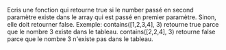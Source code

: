 Ecris une fonction qui retourne true si le number passé en second paramètre existe dans le array qui est passé en premier paramètre. Sinon, elle doit retourner false.
Exemple:
contains([1,2,3,4], 3) retourne true parce que le nombre 3 existe dans le tableau.
contains([2,2,4], 3) retourne false parce que le nombre 3 n'existe pas dans le tableau.
